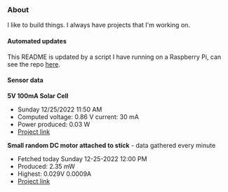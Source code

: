 ### About
I like to build things. I always have projects that I'm working on.

#### Automated updates
This README is updated by a script I have running on a Raspberry Pi, can see the repo [here](https://github.com/jdc-cunningham/raspi-git-repo-updater).

#### Sensor data
**5V 100mA Solar Cell**
- Sunday 12/25/2022 11:50 AM
- Computed voltage: 0.86 V current: 30 mA
- Power produced: 0.03 W
- [Project link](https://github.com/jdc-cunningham/raspisolarplotter)

**Small random DC motor attached to stick** - data gathered every minute
- Fetched today Sunday 12-25-2022 12:00 PM
- Produced: 2.35 mW
- Highest: 0.029V 0.0009A
- [Project link](https://github.com/jdc-cunningham/turbine-raspi)